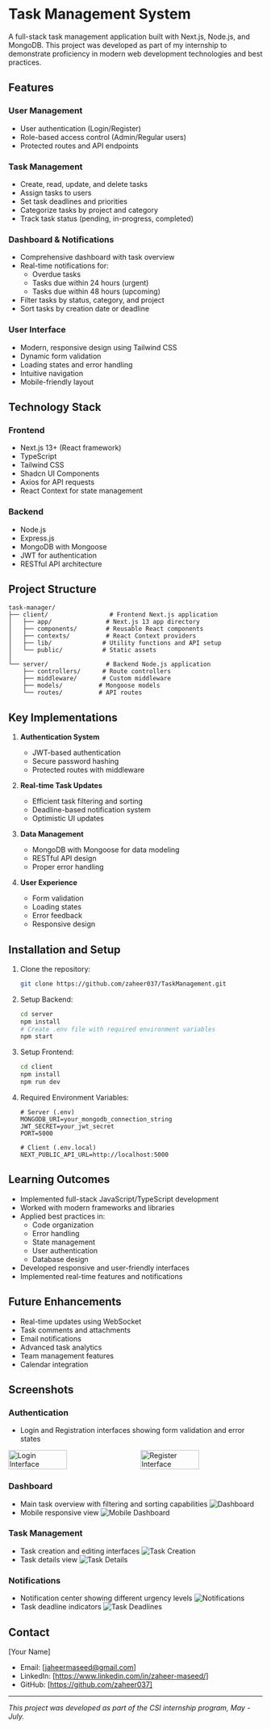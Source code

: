 # Task Management System

A full-stack task management application built with Next.js, Node.js, and MongoDB. This project was developed as part of my internship to demonstrate proficiency in modern web development technologies and best practices.

## Features

### User Management
- User authentication (Login/Register)
- Role-based access control (Admin/Regular users)
- Protected routes and API endpoints

### Task Management
- Create, read, update, and delete tasks
- Assign tasks to users
- Set task deadlines and priorities
- Categorize tasks by project and category
- Track task status (pending, in-progress, completed)

### Dashboard & Notifications
- Comprehensive dashboard with task overview
- Real-time notifications for:
  - Overdue tasks
  - Tasks due within 24 hours (urgent)
  - Tasks due within 48 hours (upcoming)
- Filter tasks by status, category, and project
- Sort tasks by creation date or deadline

### User Interface
- Modern, responsive design using Tailwind CSS
- Dynamic form validation
- Loading states and error handling
- Intuitive navigation
- Mobile-friendly layout

## Technology Stack

### Frontend
- Next.js 13+ (React framework)
- TypeScript
- Tailwind CSS
- Shadcn UI Components
- Axios for API requests
- React Context for state management

### Backend
- Node.js
- Express.js
- MongoDB with Mongoose
- JWT for authentication
- RESTful API architecture

## Project Structure

```
task-manager/
├── client/                 # Frontend Next.js application
│   ├── app/               # Next.js 13 app directory
│   ├── components/        # Reusable React components
│   ├── contexts/          # React Context providers
│   ├── lib/              # Utility functions and API setup
│   └── public/           # Static assets
│
└── server/                # Backend Node.js application
    ├── controllers/      # Route controllers
    ├── middleware/       # Custom middleware
    ├── models/          # Mongoose models
    └── routes/          # API routes
```

## Key Implementations

1. **Authentication System**
   - JWT-based authentication
   - Secure password hashing
   - Protected routes with middleware

2. **Real-time Task Updates**
   - Efficient task filtering and sorting
   - Deadline-based notification system
   - Optimistic UI updates

3. **Data Management**
   - MongoDB with Mongoose for data modeling
   - RESTful API design
   - Proper error handling

4. **User Experience**
   - Form validation
   - Loading states
   - Error feedback
   - Responsive design

## Installation and Setup

1. Clone the repository:
   ```bash
   git clone https://github.com/zaheer037/TaskManagement.git
   ```

2. Setup Backend:
   ```bash
   cd server
   npm install
   # Create .env file with required environment variables
   npm start
   ```

3. Setup Frontend:
   ```bash
   cd client
   npm install
   npm run dev
   ```

4. Required Environment Variables:
   ```
   # Server (.env)
   MONGODB_URI=your_mongodb_connection_string
   JWT_SECRET=your_jwt_secret
   PORT=5000

   # Client (.env.local)
   NEXT_PUBLIC_API_URL=http://localhost:5000
   ```

## Learning Outcomes

- Implemented full-stack JavaScript/TypeScript development
- Worked with modern frameworks and libraries
- Applied best practices in:
  - Code organization
  - Error handling
  - State management
  - User authentication
  - Database design
- Developed responsive and user-friendly interfaces
- Implemented real-time features and notifications

## Future Enhancements

- Real-time updates using WebSocket
- Task comments and attachments
- Email notifications
- Advanced task analytics
- Team management features
- Calendar integration

## Screenshots

### Authentication
- Login and Registration interfaces showing form validation and error states
<div style="display: flex; gap: 20px; margin-bottom: 20px;">
    <img src="/client/public/screenshots/login-interface.png" alt="Login Interface" width="48%"/>
    <img src="/client/public/screenshots/register-interface.png" alt="Register Interface" width="48%"/>
</div>

### Dashboard
- Main task overview with filtering and sorting capabilities
![Dashboard](./client/public/screenshots/dashboard.png)
- Mobile responsive view
![Mobile Dashboard](./client/public/screenshots/dashboard-mobile.png)

### Task Management
- Task creation and editing interfaces
![Task Creation](./client/public/screenshots/task-create.png)
- Task details view
![Task Details](./client/public/screenshots/task-details.png)

### Notifications
- Notification center showing different urgency levels
![Notifications](./client/public/screenshots/notifications.png)
- Task deadline indicators
![Task Deadlines](./client/public/screenshots/deadlines.png)

<!-- ### Responsive Design
- Mobile navigation and layout adaptations
![Mobile Views](/screenshots/mobile-views.png)

### User Experience
- Interactive elements and state changes
![Interactive Elements](/screenshots/interactive.png) -->

## Contact

[Your Name]
- Email: [jaheermaseed@gmail.com]
- LinkedIn: [https://www.linkedin.com/in/zaheer-maseed/]
- GitHub: [https://github.com/zaheer037]

---
*This project was developed as part of the CSI internship program, May - July.*
